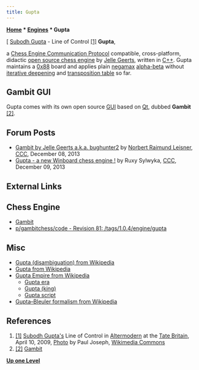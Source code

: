 ```yaml
---
title: Gupta
---
```

**[Home](Home "Home") * [Engines](Engines "Engines") * Gupta**

\[ [Subodh Gupta](Category:Subodh_Gupta "Category:Subodh Gupta") - Line of Control <a id="cite-note-1" href="#cite-ref-1">[1]</a>
**Gupta**,

a [Chess Engine Communication Protocol](Chess_Engine_Communication_Protocol "Chess Engine Communication Protocol") compatible, cross-platform, didactic [open source chess engine](Category:Open_Source "Category:Open Source") by [Jelle Geerts](index.php?title=Jelle_Geerts&action=edit&redlink=1 "Jelle Geerts (page does not exist)"), written in [C++](Cpp "Cpp").
Gupta maintains a [0x88](0x88 "0x88") board and applies plain [negamax](Negamax "Negamax") [alpha-beta](Alpha-Beta "Alpha-Beta") without [iterative deepening](Iterative_Deepening "Iterative Deepening") and [transposition table](Transposition_Table "Transposition Table") so far.

## Gambit GUI

Gupta comes with its own open source [GUI](GUI "GUI") based on [Qt](https://en.wikipedia.org/wiki/Qt_%28software%29), dubbed **Gambit** <a id="cite-note-2" href="#cite-ref-2">[2]</a>.

## Forum Posts

- [Gambit by Jelle Geerts a.k.a. bughunter2](http://www.talkchess.com/forum3/viewtopic.php?f=2&t=50383) by [Norbert Raimund Leisner](Norbert_Raimund_Leisner "Norbert Raimund Leisner"), [CCC](CCC "CCC"), December 08, 2013
- [Gupta - a new Winboard chess engine !](http://www.talkchess.com/forum/viewtopic.php?t=50406) by Ruxy Sylwyka, [CCC](CCC "CCC"), December 09, 2013

## External Links

## Chess Engine

- [Gambit](http://gambitchess.sourceforge.net/)
- [p/gambitchess/code - Revision 81: /tags/1.0.4/engine/gupta](https://svn.code.sourceforge.net/p/gambitchess/code/tags/1.0.4/engine/gupta/)

## Misc

- [Gupta (disambiguation) from Wikipedia](https://en.wikipedia.org/wiki/Gupta_%28disambiguation%29)
- [Gupta from Wikipedia](https://en.wikipedia.org/wiki/Gupta)
- [Gupta Empire from Wikipedia](https://en.wikipedia.org/wiki/Gupta_Empire)
  - [Gupta era](https://en.wikipedia.org/wiki/Gupta_era)
  - [Gupta (king)](<https://en.wikipedia.org/wiki/Gupta_(king)>)
  - [Gupta script](https://en.wikipedia.org/wiki/Gupta_script)
- [Gupta–Bleuler formalism from Wikipedia](https://en.wikipedia.org/wiki/Gupta%E2%80%93Bleuler_formalism)

## References

1. <a id="cite-ref-1" href="#cite-note-1">[1]</a> [Subodh Gupta's](Category:Subodh_Gupta "Category:Subodh Gupta") Line of Control in [Altermodern](https://en.wikipedia.org/wiki/Altermodern) at the [Tate Britain](https://en.wikipedia.org/wiki/Tate_Britain), April 10, 2009, [Photo](https://commons.wikimedia.org/wiki/File:Subodh_Gupta_-_Line_of_Control.jpg) by Paul Joseph, [Wikimedia Commons](https://en.wikipedia.org/wiki/Wikimedia_Commons)
1. <a id="cite-ref-2" href="#cite-note-2">[2]</a> [Gambit](http://gambitchess.sourceforge.net/)

**[Up one Level](Engines "Engines")**

